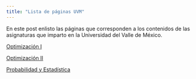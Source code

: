 ```yaml
---
title: "Lista de páginas UVM"
---
```


En este post enlisto las páginas que corresponden a los contenidos de las asignaturas que imparto en la Universidad del Valle de México.

[Optimización I](https://luisemendoza.github.io/OPT1-UVM/)

[Optimización II](https://luisemendoza.github.io/OPT2-UVM/)

[Probabilidad y Estadística](https://luisemendoza.github.io/PYE-UVM/)

